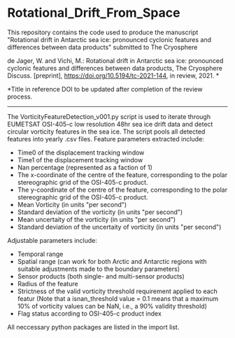 # Rotational_Drift_From_Space

This repository contains the code used to produce the manuscript "Rotational drift in Antarctic sea ice: pronounced cyclonic features and differences between data products" submitted to The Cryosphere

de Jager, W. and Vichi, M.: Rotational drift in Antarctic sea ice: pronounced cyclonic features and differences between data products, The Cryosphere Discuss. [preprint], https://doi.org/10.5194/tc-2021-144, in review, 2021. *

*Title in reference DOI to be updated after completion of the review process.



-------
The VorticityFeatureDetection_v001.py script is used to iterate through EUMETSAT OSI-405-c low resolution 48hr sea ice drift data and detect circular vorticity features in the sea ice. The script pools all detected features into yearly .csv files.
Feature parameters extracted include:
* Time0 of the displacement tracking window
* Time1 of the displacement tracking window
* Nan percentage (represented as a faction of 1)
* The x-coordinate of the centre of the feature, corresponding to the polar stereographic grid of the OSI-405-c product.
* The y-coordinate of the centre of the feature, corresponding to the polar stereographic grid of the OSI-405-c product.
* Mean Vorticity (in units "per second")
* Standard deviation of the vorticity (in units "per second")
* Mean uncertaity of the vorticity (in units "per second")
* Standard deviation of the uncertaity of vorticity (in units "per second")

Adjustable parameters include:
* Temporal range
* Spatial range (can work for both Arctic and Antarctic regions with suitable adjustments made to the boundary parameters)
* Sensor products (both single- and multi-sensor products)
* Radius of the feature
* Strictness of the valid vorticity threshold requirement applied to each featur (Note that a isnan_threshold value = 0.1 means that a maximum 10% of vorticity values can be NaN, i.e., a 90% validity threshold)
* Flag status according to OSI-405-c product index

All neccessary python packages are listed in the import list.
